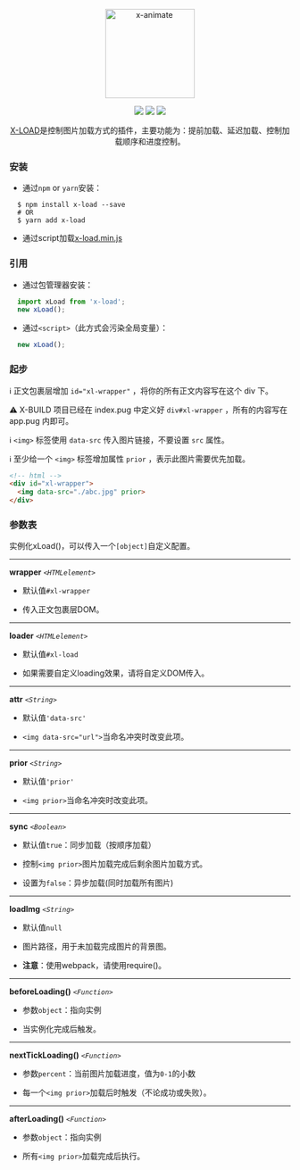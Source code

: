 <p align="center"><img width="160" src="https://ws2.sinaimg.cn/large/006tNbRwly1fx67hwnhw1j308w06xdig.jpg" alt="x-animate"></p>

<p align="center">
  <img src="https://img.shields.io/jenkins/s/https/jenkins.qa.ubuntu.com/view/Precise/view/All%20Precise/job/precise-desktop-amd64_default.svg">
  <img src="https://img.shields.io/badge/npm-v1.3.0-blue.svg">
  <img src="https://img.shields.io/github/license/mashape/apistatus.svg">
</p>

<p align="center">
  <a href="https://github.com/codexu/x-load">X-LOAD</a>是控制图片加载方式的插件，主要功能为：提前加载、延迟加载、控制加载顺序和进度控制。
</p>

### 安装

- 通过`npm` or `yarn`安装：

```
  $ npm install x-load --save
  # OR
  $ yarn add x-load
```

- 通过script加载[x-load.min.js](https://raw.githubusercontent.com/codexu/x-load/master/dist/x-load.min.js)

### 引用

- 通过包管理器安装：

```javascript
  import xLoad from 'x-load';
  new xLoad();
```

- 通过`<script>`（此方式会污染全局变量）：

```javascript
  new xLoad();
```

### 起步

ℹ️ 正文包裹层增加 `id="xl-wrapper"` ，将你的所有正文内容写在这个 div 下。

⚠️ X-BUILD 项目已经在 index.pug 中定义好 `div#xl-wrapper` ，所有的内容写在 app.pug 内即可。

ℹ️ `<img>` 标签使用 `data-src` 传入图片链接，不要设置 `src` 属性。

ℹ️ 至少给一个 `<img>` 标签增加属性 `prior` ，表示此图片需要优先加载。

```html
<!-- html -->
<div id="xl-wrapper">
  <img data-src="./abc.jpg" prior>
</div>
```

### 参数表

实例化xLoad()，可以传入一个`[object]`自定义配置。

---

**wrapper** *`<HTMLelement>`*

- 默认值`#xl-wrapper`

- 传入正文包裹层DOM。

---

**loader** *`<HTMLelement>`*

- 默认值`#xl-load`

- 如果需要自定义loading效果，请将自定义DOM传入。

---

**attr** *`<String>`*

- 默认值`'data-src'`

- `<img data-src="url">`当命名冲突时改变此项。

---

**prior** *`<String>`*

- 默认值`'prior'`

- `<img prior>`当命名冲突时改变此项。

---

**sync** *`<Boolean>`*

- 默认值`true`：同步加载（按顺序加载）

- 控制`<img prior>`图片加载完成后剩余图片加载方式。

- 设置为`false`：异步加载(同时加载所有图片)

---

**loadImg** *`<String>`*

- 默认值`null`

- 图片路径，用于未加载完成图片的背景图。

- **注意**：使用webpack，请使用require()。

---

**beforeLoading()** *`<Function>`*

- 参数`object`：指向实例

- 当实例化完成后触发。

---

**nextTickLoading()** *`<Function>`*

- 参数`percent`：当前图片加载进度，值为`0-1`的小数

- 每一个`<img prior>`加载后时触发（不论成功或失败）。

---

**afterLoading()** *`<Function>`*

- 参数`object`：指向实例

- 所有`<img prior>`加载完成后执行。
